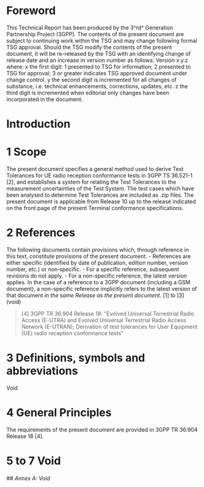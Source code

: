 # Foreword
This Technical Report has been produced by the 3^rd^ Generation Partnership
Project (3GPP).
The contents of the present document are subject to continuing work within the
TSG and may change following formal TSG approval. Should the TSG modify the
contents of the present document, it will be re-released by the TSG with an
identifying change of release date and an increase in version number as
follows:
Version x.y.z
where:
x the first digit:
1 presented to TSG for information;
2 presented to TSG for approval;
3 or greater indicates TSG approved document under change control.
y the second digit is incremented for all changes of substance, i.e. technical
enhancements, corrections, updates, etc.
z the third digit is incremented when editorial only changes have been
incorporated in the document.
# Introduction
# 1 Scope
The present document specifies a general method used to derive Test Tolerances
for UE radio reception conformance tests in 3GPP TS 36.521-1 [2], and
establishes a system for relating the Test Tolerances to the measurement
uncertainties of the Test System.
The test cases which have been analysed to determine Test Tolerances are
included as .zip files.
The present document is applicable from Release 10 up to the release indicated
on the front page of the present Terminal conformance specifications.
# 2 References
The following documents contain provisions which, through reference in this
text, constitute provisions of the present document.
\- References are either specific (identified by date of publication, edition
number, version number, etc.) or non‑specific.
\- For a specific reference, subsequent revisions do not apply.
\- For a non-specific reference, the latest version applies. In the case of a
reference to a 3GPP document (including a GSM document), a non-specific
reference implicitly refers to the latest version of that document _in the
same Release as the present document_.
[1] to [3] (void)
> [4] 3GPP TR 36.904 Release 18: \"Evolved Universal Terrestrial Radio Access
> (E-UTRA) and Evolved Universal Terrestrial Radio Access Network (E-UTRAN);
> Derivation of test tolerances for User Equipment (UE) radio reception
> conformance tests\"
# 3 Definitions, symbols and abbreviations
Void
# 4 General Principles
The requirements of the present document are provided in 3GPP TR 36.904
Release 18 [4].
# 5 to 7 Void
###### ## Annex A: Void
#
